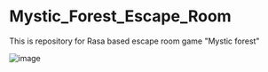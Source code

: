 # Mystic_Forest_Escape_Room

This is repository for Rasa based escape room game "Mystic forest"



![image](https://github.com/harshini1471999/Mystic_forest_chatbot/assets/117944828/ffad0cd5-9848-45e7-b281-d928484956a8)
